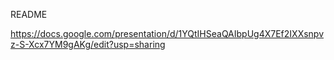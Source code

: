 README

https://docs.google.com/presentation/d/1YQtIHSeaQAIbpUg4X7Ef2IXXsnpvz-S-Xcx7YM9gAKg/edit?usp=sharing
